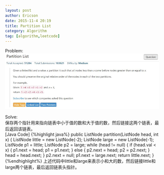 ```yaml
---
layout: post
author: Ericson
date: 2015-11-4 20:19
title: Partition List
category: Algorithm
tag: [algorithm,leetcode]
---
```


Problem:
![Partition List](/public/img/algorithm/partitionlist.jpg)

Solve:<br/>
保存两个指针用来指向链表中小于值的数和大于值的数，然后链接这两个链表，最后返回该链表。<br/>
[Java Code]
{%highlight java%}
public ListNode partition(ListNode head, int x) {
        ListNode little = new ListNode(-2);
        ListNode large = new ListNode(-1);
        ListNode p1 = little;
        ListNode p2 = large;
        while (head != null) {
            if (head.val < x) {
                p1.next = head;
                p1 = p1.next;
            } else {
                p2.next = head;
                p2 = p2.next;
            }
            head = head.next;
        }
        p2.next = null;
        p1.next = large.next;
        return little.next;
    }
{%endhighlight%}
上述代码中little和large来表示小和大的数，然后链接little和large两个链表，最后返回链表头指针。